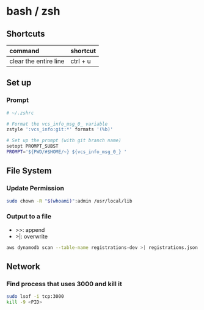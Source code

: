 # bash / zsh

## Shortcuts

| command | shortcut |
| :--- | :--- |
| clear the entire line | ctrl + u |

## Set up

### Prompt

```bash
# ~/.zshrc

# Format the vcs_info_msg_0_ variable
zstyle ':vcs_info:git:*' formats '(%b)'

# Set up the prompt (with git branch name)
setopt PROMPT_SUBST
PROMPT='${PWD/#$HOME/~} ${vcs_info_msg_0_} '

```

## File System

### Update Permission

```bash
sudo chown -R "$(whoami)":admin /usr/local/lib
```

### Output to a file

* &gt;&gt;:  append
* &gt;\|: overwrite

```bash
aws dynamodb scan --table-name registrations-dev >| registrations.json
```

## Network

### Find process that uses 3000 and kill it

```bash
sudo lsof -i tcp:3000
kill -9 <PID>                                       
```

